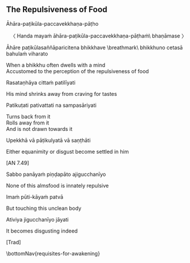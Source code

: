 ## The Repulsiveness of Food<a id="repulsiveness-of-food"></a>
Āhāra-paṭikūla-paccavekkhaṇa-pāṭho

<center>
〈 Handa mayaṁ āhāra-paṭikūla-paccavekkhaṇa-pāṭhaṁ\ bhaṇāmase 〉
</center>

Āhāre paṭikūlasaññāparicitena bhikkhave \breathmark\ bhikkhuno cetasā bahulaṁ viharato



When a bhikkhu often dwells with a mind\
Accustomed to the perception of the repulsiveness of food


Rasataṇhāya cittaṁ patilīyati


His mind shrinks away from craving for tastes


Patikuṭati pativattati na sampasāriyati


Turns back from it\
Rolls away from it\
And is not drawn towards it


Upekkhā vā pāṭikulyatā vā saṇṭhāti


Either equanimity or disgust become settled in him


[AN 7.49]

Sabbo panāyaṁ piṇḍapāto ajigucchanīyo


None of this almsfood is innately repulsive


Imaṁ pūti-kāyaṁ patvā


But touching this unclean body


Ativiya jigucchanīyo jāyati


It becomes disgusting indeed


[Trad]

\bottomNav{requisites-for-awakening}
